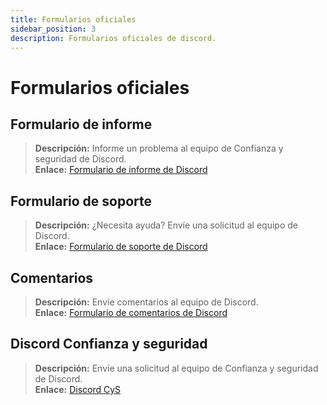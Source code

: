 ```yaml
---
title: Formularios oficiales
sidebar_position: 3
description: Formularios oficiales de discord.
---
```


# Formularios oficiales

## **Formulario de informe**

> **Descripción:** Informe un problema al equipo de Confianza y seguridad de Discord. <br/>
**Enlace:** [Formulario de informe de Discord](https://dis.gd/report)

## **Formulario de soporte**

> **Descripción:** ¿Necesita ayuda? Envíe una solicitud al equipo de Discord. <br/>
**Enlace:** [Formulario de soporte de Discord](https://dis.gd/contact)

## **Comentarios**

> **Descripción:** Envíe comentarios al equipo de Discord. <br/>
**Enlace:** [Formulario de comentarios de Discord](https://dis.gd/feedback)

## **Discord Confianza y seguridad**

> **Descripción:** Envíe una solicitud al equipo de Confianza y seguridad de Discord. <br/>
**Enlace:** [Discord CyS](https://dis.gd/request)
